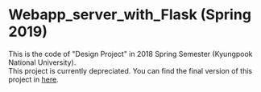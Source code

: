 # Webapp_server_with_Flask (Spring 2019)
This is the code of "Design Project" in 2018 Spring Semester (Kyungpook National University).  <br />
This project is currently depreciated. You can find the final version of this project in [here](https://github.com/sionji/webapp-server-fall-semester).


